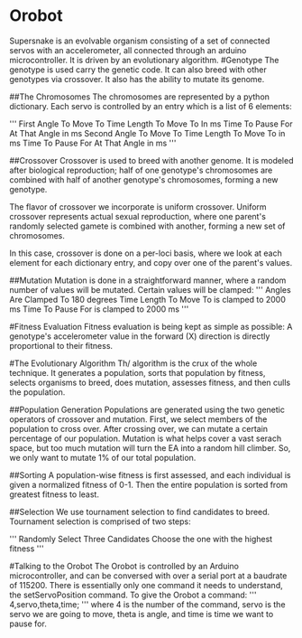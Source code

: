 Orobot
==========
Supersnake is an evolvable organism consisting of a set of connected servos with an accelerometer, all connected through an arduino microcontroller.  It is driven by an evolutionary algorithm.
#Genotype
The genotype is used carry the genetic code.  It can also breed with other genotypes via crossover.  It also has the ability to mutate its genome.

##The Chromosomes
The chromosomes are represented by a python dictionary.  Each servo is controlled by an entry which is a list of 6 elements:

'''
First Angle To Move To
Time Length To Move To In ms
Time To Pause For At That Angle in ms
Second Angle To Move To
Time Length To Move To in ms
Time To Pause For At That Angle in ms
'''

##Crossover
Crossover is used to breed with another genome.  It is modeled after biological reproduction; half of one genotype's chromosomes are combined with half of another genotype's chromosomes, forming a new genotype.

The flavor of crossover we incorporate is uniform crossover.  Uniform crossover represents actual sexual reproduction, where one parent's randomly selected gamete is combined with another, forming a new set of chromosomes.

In this case, crossover is done on a per-loci basis, where we look at each element for each dictionary entry, and copy over one of the parent's values.

##Mutation
Mutation is done in a straightforward manner, where a random number of values will be mutated.  Certain values will be clamped:
'''
Angles Are Clamped To 180 degrees
Time Length To Move To is clamped to 2000 ms
Time To Pause For is clamped to 2000 ms
'''

#Fitness Evaluation
Fitness evaluation is being kept as simple as possible: A genotype's accelerometer value in the forward (X) direction is directly proportional to their fitness.

#The Evolutionary Algorithm
Th/ algorithm is the crux of the whole technique.  It generates a population, sorts that population by fitness, selects organisms to breed, does mutation, assesses fitness, and then culls the population.

##Population Generation
Populations are generated using the two genetic operators of crossover and mutation. First, we select members of the population to cross over.  After crossing over, we can mutate a certain percentage of our population.  Mutation is what helps cover a vast serach space, but too much mutation will turn the EA into a random hill climber.  So, we only want to mutate 1% of our total population.

##Sorting
A population-wise fitness is first assessed, and each individual is given a normalized fitness of 0-1.  Then the entire population is sorted from greatest fitness to least.

##Selection
We use tournament selection to find candidates to breed.  Tournament selection is comprised of two steps:

'''
Randomly Select Three Candidates
Choose the one with the highest fitness
'''

#Talking to the Orobot 
The Orobot is controlled by an Arduino microcontroller, and can be conversed with over a serial port at a baudrate of 115200.  There is essentially only one command it needs to understand, the setServoPosition command.  To give the Orobot a command:
'''
4,servo,theta,time;
'''
where 4 is the number of the command, servo is the servo we are going to move, theta is angle, and time is time we want to pause for. 
